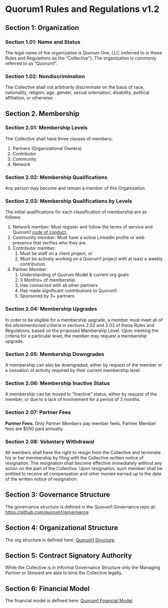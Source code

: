 # Quorum1 Rules and Regulations v1.2

## Section 1: Organization

### Section 1.01: Name and Status

The legal name of the organization is Quorum One, LLC (referred to in these Rules and Regulations as the “Collective"). The organization is commonly referred to as "Quorum1".

### Section 1.02: Nondiscrimination

The Collective shall not arbitrarily discriminate on the basis of race, nationality, religion, age, gender, sexual orientation, disability, political affiliation, or otherwise.

## Section 2. Membership

### Section 2.01: Membership Levels

The Collective shall have three classes of members: 
1. Partners (Organizational Owners)
2. Contributor
3. Community
4. Network
 
### Section 2.02: Membership Qualifications

Any person may become and remain a member of this Organization.

### Section 2.03: Membership Qualifications by Levels

The initial qualifications for each classification of membership are as follows:
1. Network member: Must register and follow the terms of service and Quorum1 [code of conduct](./code-of-conduct.md).
2. Community member: Must have a active LinkedIn profile or web presence that verifies who they are.
3. Contributor member:
   1. Must be staff on a client project, or
   2. Must be actively working on a Quorum1 project with at least a weekly contribution.
4. Partner Member:
   1. Understanding of Quorum Model & current org goals
   2. 3 Months+ of membership
   3. Has connected with all other partners
   4. Has made significant contributions to Quorum1
   5. Sponsored by 3+ partners

### Section 2.04: Membership Upgrades

In order to be eligible for a membership upgrade, a member must meet all of the aforementioned criteria in sections 2.02 and 2.03 of these Rules and Regulations, based on the proposed Membership Level. Upon meeting the criteria for a particular level, the member may request a membership upgrade. 
 
### Section 2.05: Membership Downgrades

A membership can also be downgraded, either by request of the member or a cessation of activity required by their current membership level.

### Section 2.06: Membership Inactive Status

A membership can be moved to "Inactive" status, either by request of the member, or due to a lack of involvement for a period of 3 months.
 
### Section 2.07: Partner Fees
 
**Partner Fees.** Only Partner Members pay member feels. Partner Member fees are $550 paid annually.
 
### Section 2.08: Voluntary Withdrawal
 
All members shall have the right to resign from the Collective and terminate his or her membership by filing with the Collective written notice of resignation. The resignation shall become effective immediately without any action on the part of the Collective. Upon resignation, such member shall be entitled to receive all compensation and other monies earned up to the date of the written notice of resignation.

## Section 3: Governance Structure

The governance structure is defined in the Quorum1 Governance repo at: https://github.com/quorum1/governance

## Section 4: Organizational Structure

The org structure is defined here: [Quorum1 Structure](./structure.md).

## Section 5: Contract Signatory Authority

While the Collective is in Informal Governance Structure only the Managing Partner or Steward are able to bind the Collective legally.

## Section 6: Financial Model

The financial model is defined here: [Quorum1 Financial Model](./financial-model.md).
